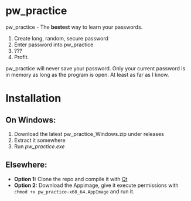 # pw_practice
pw_practice - The **bestest** way to learn your passwords.

 1. Create long, random, secure password
 2. Enter password into pw_practice
 3. ???
 4. Profit.

pw_practice will never save your password. Only your current password is in memory as long as the program is open. At least as far as I know.

# Installation

## On Windows:
 1. Download the latest pw_practice_Windows.zip under releases
 2. Extract it somewhere
 3. Run *pw_practice.exe*

## Elsewhere:
 - **Option 1:** Clone the repo and compile it with [Qt](https://www.qt.io/)
 - **Option 2:** Download the Appimage, give it execute permissions with `chmod +x pw_practice-x68_64.AppImage` and run it.

